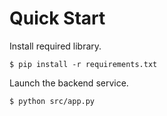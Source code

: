 # Quick Start

Install required library.

```
$ pip install -r requirements.txt
```

Launch the backend service.

```
$ python src/app.py
```